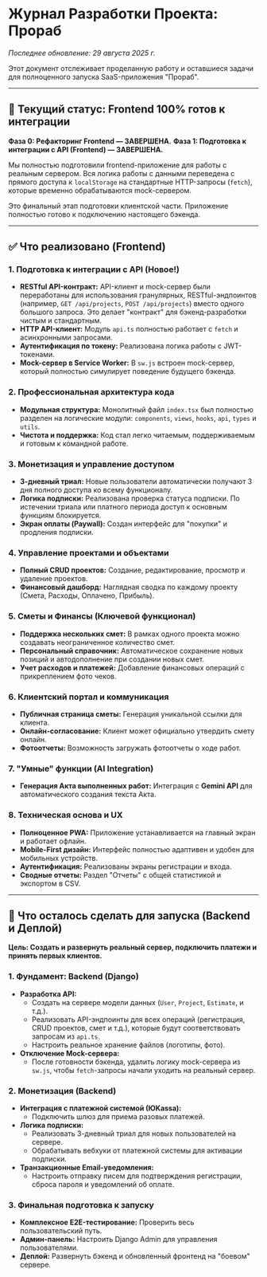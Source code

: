 # Журнал Разработки Проекта: Прораб

*Последнее обновление: 29 августа 2025 г.*

Этот документ отслеживает проделанную работу и оставшиеся задачи для полноценного запуска SaaS-приложения "Прораб".

---

## 🎯 Текущий статус: Frontend 100% готов к интеграции

**Фаза 0: Рефакторинг Frontend — ЗАВЕРШЕНА.**
**Фаза 1: Подготовка к интеграции с API (Frontend) — ЗАВЕРШЕНА.**

Мы полностью подготовили frontend-приложение для работы с реальным сервером. Вся логика работы с данными переведена с прямого доступа к `localStorage` на стандартные HTTP-запросы (`fetch`), которые временно обрабатываются mock-сервером.

Это финальный этап подготовки клиентской части. Приложение полностью готово к подключению настоящего бэкенда.

---

## ✅ Что реализовано (Frontend)

### 1. Подготовка к интеграции с API (Новое!)
- **RESTful API-контракт:** API-клиент и mock-сервер были переработаны для использования гранулярных, RESTful-эндпоинтов (например, `GET /api/projects`, `POST /api/projects`) вместо одного большого запроса. Это делает "контракт" для бэкенд-разработки чистым и стандартным.
- **HTTP API-клиент:** Модуль `api.ts` полностью работает с `fetch` и асинхронными запросами.
- **Аутентификация по токену:** Реализована логика работы с JWT-токенами.
- **Mock-сервер в Service Worker:** В `sw.js` встроен mock-сервер, который полностью симулирует поведение будущего бэкенда.

### 2. Профессиональная архитектура кода
- **Модульная структура:** Монолитный файл `index.tsx` был полностью разделен на логические модули: `components`, `views`, `hooks`, `api`, `types` и `utils`.
- **Чистота и поддержка:** Код стал легко читаемым, поддерживаемым и готовым к командной работе.

### 3. Монетизация и управление доступом
- **3-дневный триал:** Новые пользователи автоматически получают 3 дня полного доступа ко всему функционалу.
- **Логика подписки:** Реализована проверка статуса подписки. По истечении триала или платного периода доступ к основным функциям блокируется.
- **Экран оплаты (Paywall):** Создан интерфейс для "покупки" и продления подписки.

### 4. Управление проектами и объектами
- **Полный CRUD проектов:** Создание, редактирование, просмотр и удаление проектов.
- **Финансовый дашборд:** Наглядная сводка по каждому проекту (Смета, Расходы, Оплачено, Прибыль).

### 5. Сметы и Финансы (Ключевой функционал)
- **Поддержка нескольких смет:** В рамках одного проекта можно создавать неограниченное количество смет.
- **Персональный справочник:** Автоматическое сохранение новых позиций и автодополнение при создании новых смет.
- **Учет расходов и платежей:** Добавление финансовых операций с прикреплением фото чеков.

### 6. Клиентский портал и коммуникация
- **Публичная страница сметы:** Генерация уникальной ссылки для клиента.
- **Онлайн-согласование:** Клиент может официально утвердить смету онлайн.
- **Фотоотчеты:** Возможность загружать фотоотчеты о ходе работ.

### 7. "Умные" функции (AI Integration)
- **Генерация Акта выполненных работ:** Интеграция с **Gemini API** для автоматического создания текста Акта.

### 8. Техническая основа и UX
- **Полноценное PWA:** Приложение устанавливается на главный экран и работает офлайн.
- **Mobile-First дизайн:** Интерфейс полностью адаптивен и удобен для мобильных устройств.
- **Аутентификация:** Реализованы экраны регистрации и входа.
- **Сводные отчеты:** Раздел "Отчеты" с общей статистикой и экспортом в CSV.

---

## 🚀 Что осталось сделать для запуска (Backend и Деплой)

**Цель: Создать и развернуть реальный сервер, подключить платежи и принять первых клиентов.**

### 1. Фундамент: Backend (Django)
- **Разработка API:**
    - Создать на сервере модели данных (`User`, `Project`, `Estimate`, и т.д.).
    - Реализовать API-эндпоинты для всех операций (регистрация, CRUD проектов, смет и т.д.), которые будут соответствовать запросам из `api.ts`.
    - Настроить реальное хранение файлов (логотипы, фото).
- **Отключение Mock-сервера:**
    - После готовности бэкенда, удалить логику mock-сервера из `sw.js`, чтобы `fetch`-запросы начали уходить на реальный сервер.

### 2. Монетизация (Backend)
- **Интеграция с платежной системой (ЮKassa):**
    - Подключить шлюз для приема разовых платежей.
- **Логика подписки:**
    - Реализовать 3-дневный триал для новых пользователей на сервере.
    - Обрабатывать вебхуки от платежной системы для активации подписки.
- **Транзакционные Email-уведомления:**
    - Настроить отправку писем для подтверждения регистрации, сброса пароля и уведомлений об оплате.

### 3. Финальная подготовка к запуску
- **Комплексное E2E-тестирование:** Проверить весь пользовательский путь.
- **Админ-панель:** Настроить Django Admin для управления пользователями.
- **Деплой:** Развернуть бэкенд и обновленный фронтенд на "боевом" сервере.